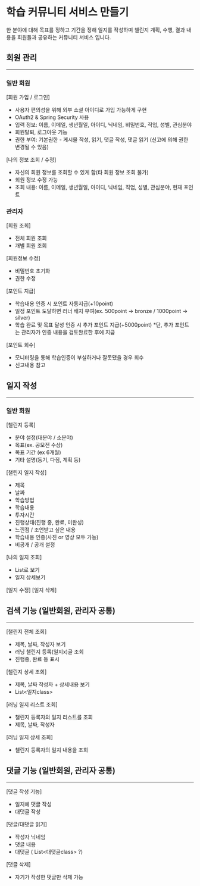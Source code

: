 # 학습 커뮤니티 서비스 만들기
한 분야에 대해 목표를 정하고 기간을 정해 일지를 작성하며 챌린지 계획, 수행, 결과 내용을 회원들과 공유하는 커뮤니티 서비스 입니다.

## 회원 관리
--- 
### 일반 회원
[회원 가입 / 로그인]
- 사용자 편의성을 위해 외부 소셜 아이디로 가입 가능하게 구현
- OAuth2 & Spring Security 사용
- 입력 정보: 이름, 이메일, 생년월일, 아이디, 닉네임, 비밀번호, 직업, 성별, 관심분야
- 회원탈퇴, 로그아웃 기능
- 권한 부여: 기본권한 - 게시물 작성, 읽기, 댓글 작성, 댓글 읽기 (신고에 의해 권한 변경될 수 있음)

[나의 정보 조회 / 수정]
- 자신의 회원 정보를 조회할 수 있게 함(타 회원 정보 조회 불가)
- 회원 정보 수정 가능
- 조회 내용: 이름, 이메일, 생년월일, 아이디, 닉네임, 직업, 성별, 관심분야, 현재 포인트  

### 관리자
[회원 조회]
- 전체 회원 조회
- 개별 회원 조회

[회원정보 수정]
- 비밀번호 초기화
- 권한 수정

[포인트 지급]
- 학습내용 인증 시 포인트 자동지급(+10point)
- 일정 포인트 도달하면 러너 배지 부여(ex. 500point -> bronze / 1000point -> silver)
- 학습 완료 및 목표 달성 인증 시 추가 포인트 지급(+5000point)
*단, 추가 포인트는 관리자가 인증 내용을 검토완료한 후에 지급

[포인트 회수]
- 모니터링을 통해 학습인증이 부실하거나 잘못됐을 경우 회수
- 신고내용 참고
  
## 일지 작성
---
### 일반 회원
[챌린지 등록]
- 분야 설정(대분야 / 소분야)
- 목표(ex. 공모전 수상) 
- 목표 기간 (ex 6개월)
- 기타 설명(동기, 다짐, 계획 등)
  
[챌린지 일지 작성]
- 제목
- 날짜
- 학습방법
- 학습내용
- 투자시간
- 진행상태(진행 중, 완료, 미완성)
- 느낀점 / 조언받고 싶은 내용
- 학습내용 인증(사진 or 영상 모두 가능)
- 비공개 / 공개 설정 

[나의 일지 조회]
- List로 보기
- 일지 상세보기

[일지 수정]
[일지 삭제]

## 검색 기능 (일반회원, 관리자 공통)
---
[챌린지 전체 조회]
- 제목, 날짜, 작성자 보기
- 러닝 챌린지 등록(일지x)글 조회
- 진행중, 완료 등 표시

[챌린지 상세 조회]
- 제목, 날짜 작성자 + 상세내용 보기
- List<일지class>
    
[러닝 일지 리스트 조회]
- 챌린지 등록자의 일지 리스트를 조회
- 제목, 날짜, 작성자

[러닝 일지 상세 조회]
- 챌린지 등록자의 일지 내용을 조회

## 댓글 기능 (일반회원, 관리자 공통)
---
[댓글 작성 기능]
- 일지에 댓글 작성
- 대댓글 작성

[댓글/대댓글 읽기]
- 작성자 닉네임
- 댓글 내용
- 대댓글 ( List<대댓글class> ?)

[댓글 삭제]
- 자기가 작성한 댓글만 삭제 가능

